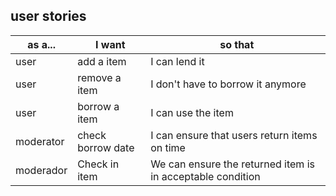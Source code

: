 ## user stories
|as a... | I want | so that
|-|-|-
|user | add a item | I can lend it
|user | remove a item | I don't have to borrow it anymore
|user | borrow a item | I can use the item
|moderator | check borrow date | I can ensure that users return items on time
|moderador | Check in item | We can ensure the returned item is in acceptable condition
